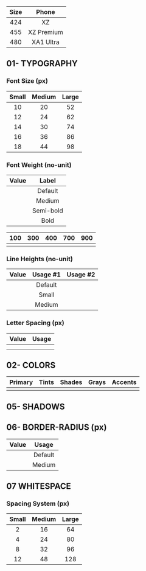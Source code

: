 | Size |   Phone    |
| :--: | :--------: |
| 424  |     XZ     |
| 455  | XZ Premium |
| 480  | XA1 Ultra  |

## 01- TYPOGRAPHY

### Font Size (px)

| Small | Medium | Large |
| :---: | :----: | :---: |
|  10   |   20   |  52   |
|  12   |   24   |  62   |
|  14   |   30   |  74   |
|  16   |   36   |  86   |
|  18   |   44   |  98   |

### Font Weight (no-unit)

| Value |   Label   |
| :---: | :-------: |
|       |  Default  |
|       |  Medium   |
|       | Semi-bold |
|       |   Bold    |

| 100 | 300 | 400 | 700 | 900 |
| :-: | :-: | :-: | :-: | :-: |
|     |     |     |     |     |

### Line Heights (no-unit)

| Value | Usage #1 | Usage #2 |
| :---: | :------: | :------: |
|       | Default  |          |
|       |  Small   |          |
|       |  Medium  |          |

### Letter Spacing (px)

| Value | Usage |
| :---: | :---: |
|       |       |
|       |       |

## 02- COLORS

| Primary | Tints | Shades | Grays | Accents |
| :-----: | :---: | :----: | :---: | ------- |
|         |       |        |       |         |

## 05- SHADOWS

## 06- BORDER-RADIUS (px)

| Value |  Usage  |
| :---: | :-----: |
|       | Default |
|       | Medium  |

## 07 WHITESPACE

### Spacing System (px)

| Small | Medium | Large |
| :---: | :----: | :---: |
|   2   |   16   |  64   |
|   4   |   24   |  80   |
|   8   |   32   |  96   |
|  12   |   48   |  128  |
